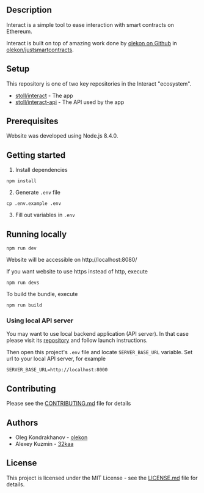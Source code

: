## Description

Interact is a simple tool to ease interaction with smart contracts on Ethereum.

Interact is built on top of amazing work done by [olekon on Github](https://github.com/olekon) in [olekon/justsmartcontracts](https://github.com/olekon/justsmartcontracts).

## Setup

This repository is one of two key repositories in the Interact "ecosystem".

* [stoll/interact](https://github.com/stoll/interact) - The app
* [stoll/interact-api](https://github.com/stoll/interact-api) - The API used by the app

## Prerequisites

Website was developed using Node.js 8.4.0.

## Getting started

1. Install dependencies

```
npm install
```

2. Generate `.env` file

```
cp .env.example .env
```

3. Fill out variables in `.env`

## Running locally

```
npm run dev
```

Website will be accessible on http://localhost:8080/

If you want website to use https instead of http, execute

```
npm run devs
```

To build the bundle, execute

```
npm run build
```

### Using local API server

You may want to use local backend application (API server). In that case please visit its [repository](https://github.com/stoll/interact-api) and follow launch instructions. 

Then open this project's `.env` file and locate `SERVER_BASE_URL` variable. Set url to your local API server, for example

```
SERVER_BASE_URL=http://localhost:8000
```

## Contributing

Please see the [CONTRIBUTING.md](./CONTRIBUTING.md) file for details

## Authors

* Oleg Kondrakhanov - [olekon](https://github.com/olekon)
* Alexey Kuzmin - [32kaa](https://github.com/32kaa)

## License

This project is licensed under the MIT License - see the [LICENSE.md](./LICENSE.md) file for details.
